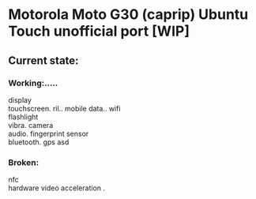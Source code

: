 # Motorola Moto G30 (caprip) Ubuntu Touch unofficial port [WIP]

## Current state:

### Working:.....
display\
touchscreen\.
ril\..
mobile data\..
wifi\
flashlight\
vibra\.
camera\
audio\.
fingerprint sensor\
bluetooth\.
gps
asd
### Broken:
nfc\
hardware video acceleration
.

